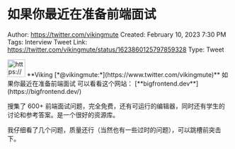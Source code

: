 # 如果你最近在准备前端面试

Author: https://twitter.com/vikingmute
Created: February 10, 2023 7:30 PM
Tags: Interview
Tweet Link: https://twitter.com/vikingmute/status/1623860125797859328
Type: Tweet

<aside>
<img src="https://pbs.twimg.com/profile_images/725179208528322560/TPjU7qop_400x400.jpg" alt="https://pbs.twimg.com/profile_images/725179208528322560/TPjU7qop_400x400.jpg" width="40px" /> **Viking [*@vikingmute:*](https://www.twitter.com/vikingmute)**
如果你最近在准备前端面试
可以看看这个网站：
[**bigfrontend.dev**](https://bigfrontend.dev/)

搜集了 600+ 前端面试问题，完全免费，还有可运行的编辑器，同时还有学生的讨论和参考答案。是一个很好的资源库。

我仔细看了几个问题，质量还行（当然也有一些过时的问题），可以跳槽前突击下。

</aside>